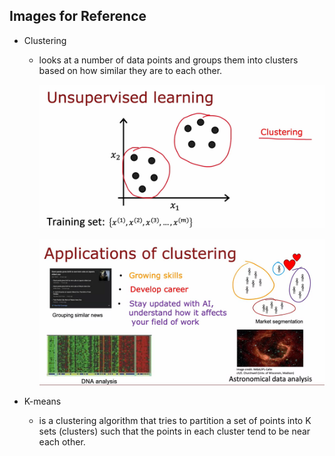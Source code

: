 ## Images for Reference

- Clustering

    - looks at a number of data points and groups them into clusters based on how similar they are to each other.

        ![alt text](image.png)

        ![alt text](image-1.png)

- K-means

    - is a clustering algorithm that tries to partition a set of points into K sets (clusters) such that the points in each cluster tend to be near each other.

        